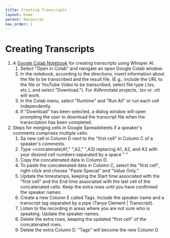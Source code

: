 ```yaml
---
title: Creating Transcripts
layout: home
parent: Resources
nav_order: 1
---
```

# Creating Transcripts

1. A [Google Colab Notebook](https://github.com/tanyaclement/audio-class/blob/main/transcribe_audio_with_whisper.ipynb) for creating transcripts using Whisper AI. 
    1. Select "Open in Colab" and navigate an open Google Colab window.
    2. In the notebook, according to the directions, insert information about the file to be transcribed and the result file. (E.g., include the URL to the file or YouTube Video to be transcribed, select file type (.tsv, etc.), and select "Download."). For AVAnnotate projects, .tsv or .vtt will work.
    3. In the Colab menu, select "Runtime" and "Run All" or run each cell independently.
    4. If "Download" has been selected, a dialog window will open prompting the user to download the transcript file when the transcription has been completed.
2. Steps for merging cells in Google Spreadsheets if a speaker's comments comprises multiple cells: 
    1. Sa new cell in Column D next to the "first cell" in Column C of a speaker's comments.
    2. Type =concatenate(A1," ",A2," ",A3) replacing A1, A2, and A3 with your desired cell numbers separated by a space " "
    3. Copy the concatenated data in Column D.
    4. To paste the concatenated data in Column C, select the "first cell", right-click and choose "Paste Special" and "Value Only."
    5. Update the timestamps, keeping the Start time associated with the "first cell" and the End time associated with the last cell of the concatenated cells. Keep the extra rows until you have confirmed the speaker names.
    6. Create a new Column E called Tags. Include the speaker name and a transcript tag separated by a pipe (Tanya Clement &#124; Transcript).
    7. Listen to the recording in areas where you are not sure who is speaking. Update the speaker names.
    8. Delete the extra rows, keeping the updated "first cell" of the concatenated rows.
    9. Delete the extra Column D. "Tags" will become the new Column D. 


